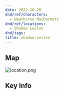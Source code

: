 ```yaml
---
date: 2022-10-20
dnd/ref/characters:
  - Hawthorne MacDarmott
dnd/ref/locations:
  - Shadow Leilon
dnd/tags:
title: shadow-Leilon
---
```


## Map

![location.png](/images/dnd/location.png)

## Key Info
